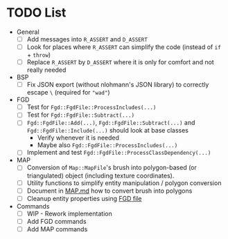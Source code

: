 # TODO List

- General
  -[ ] Add messages into `R_ASSERT` and `D_ASSERT`
  -[ ] Look for places where `R_ASSERT` can simplify the code (instead of `if` + `throw`)
  -[ ] Replace `R_ASSERT` by `D_ASSERT` where it is only for comfort and not really needed
- BSP
  -[ ] Fix JSON export (without nlohmann's JSON library) to correctly escape `\` (required for `"wad"`)
- FGD
  -[ ] Test for `Fgd::FgdFile::ProcessIncludes(...)`
  -[ ] Test for `Fgd::FgdFile::Subtract(...)`
  -[ ] `Fgd::FgdFile::Add(...)`, `Fgd::FgdFile::Subtract(...)` and `Fgd::FgdFile::Include(...)` should look at base classes
    - Verify whenever it is needed
    - Maybe also `Fgd::FgdFile::ProcessIncludes(...)`
  -[ ] Implement and test `Fgd::FgdFile::ProcessClassDependency(...)`
- MAP
  -[ ] Conversion of `Map::MapFile`'s brush into polygon-based (or triangulated) object (including texture coordinates).
  -[ ] Utility functions to simplify entity manipulation / polygon conversion
  -[ ] Document in [MAP.md](docs/GoldSrc/MAP.md) how to convert brush into polygons
  -[ ] Cleanup entity properties using [FGD file](docs/Source/FGD.md)
- Commands
  -[ ] WIP - Rework implementation
  -[ ] Add FGD commands
  -[ ] Add MAP commands
